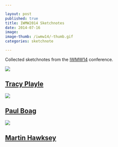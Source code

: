 ```yaml
---

layout: post
published: true
title: IWMW2014 Sketchnotes
date: 2014-07-16
image: 
image-thumb: /iwmw14/-thumb.gif
categories: sketchnote

---
```



Collected sketchnotes from the [IWMW14](http://iwmw.org/iwmw2014/programme/) conference.

<section>
  	<div class="panel">
		<a href="{{ site.baseurl }}/images/iwmw14/iwmw14-2014-07-16-tracy-playle.jpg"><img src="{{ site.baseurl }}/images/iwmw14/iwmw14-2014-07-16-tracy-playle-thumb.jpg" class="img-responsive"></a>
		<h2 class="panel-title media-heading"><a href="{{ site.baseurl }}/images/iwmw14/iwmw14-2014-07-16-tracy-playle.jpg">Tracy Playle</a></h2>
	</div>
</section>

<section>
  	<div class="panel">
		<a href="{{ site.baseurl }}/images/iwmw14/iwmw14-2014-07-16-paul-boag.jpg"><img src="{{ site.baseurl }}/images/iwmw14/iwmw14-2014-07-16-paul-boag-thumb.jpg" class="img-responsive"></a>
		<h2 class="panel-title media-heading"><a href="{{ site.baseurl }}/images/iwmw14/iwmw14-2014-07-16-paul-boag.jpg">Paul Boag</a></h2>
	</div>
</section>

<section>
  	<div class="panel">
		<a href="{{ site.baseurl }}/images/iwmw14/iwmw14-2014-07-16-martin-hawksey.jpg"><img src="{{ site.baseurl }}/images/iwmw14/iwmw14-2014-07-16-martin-hawksey-thumb.jpg" class="img-responsive"></a>
		<h2 class="panel-title media-heading"><a href="{{ site.baseurl }}/images/iwmw14/iwmw14-2014-07-16-martin-hawksey.jpg">Martin Hawksey</a></h2>
	</div>
</section>

